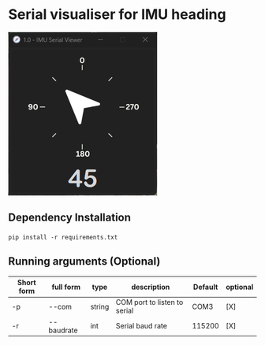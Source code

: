 # Serial visualiser for IMU heading

![screenshot of the program](assets/Screenshot%202024-05-25%20200625.png)

## Dependency Installation

```pip install -r requirements.txt```

## Running arguments (Optional)

|Short form | full form      | type              | description                                                           | Default                             | optional |
|-----------|----------------|-------------------|-----------------------------------------------------------------------|-------------------------------------|----------|
|-p         |--com          |string               |COM port to listen to serial                                                  | COM3                                 |[X]       |
|-r         |--baudrate          |int                |Serial baud rate                                   | 115200                   |[X]       |